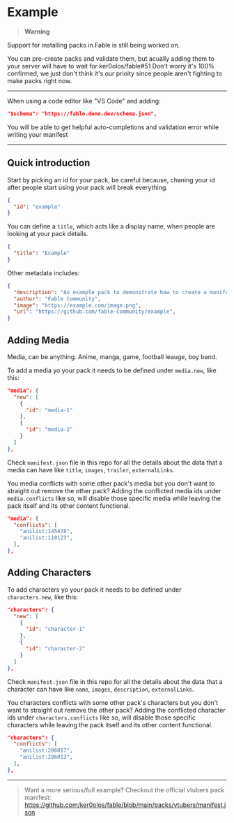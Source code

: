 # Example

> **Warning**

Support for installing packs in Fable is still being worked on.

You can pre-create packs and validate them, but acually adding them to your server will have to wait for ker0olos/fable#51
Don't worry it's 100% confirmed, we just don't think it's our prioity since people aren't fighting to make packs right now.

---

When using a code editor like "VS Code" and adding:

```json
"$schema": "https://fable.deno.dev/schema.json",
```

You will be able to get helpful auto-completions and validation error while writing your manifest

---

## Quick introduction

Start by picking an id for your pack, be careful because, chaning your id after people start using your pack will break everything.

```json
{
  "id": "example"
}
```

You can define a `title`, which acts like a display name, when people are looking at your pack details.

```json
{
  "title": "Example"
}
```

Other metadata includes:

```json
{
  "description": "An example pack to demonstrate how to create a manifest",
  "author": "Fable Community",
  "image": "https://example.com/image.png",
  "url": "https://github.com/fable-community/example",
}
```

## Adding Media

Media, can be anything. Anime, manga, game, football leauge, boy band.

To add a media yo your pack it needs to be defined under `media.new`, like this: 

```json
"media": {
  "new": [
    {
      "id": "media-1"
    },
    {
      "id": "media-2"
    }
  ]
},
```

Check `manifest.json` file in this repo for all the details about the data that a media can have like `title`, `images`, `trailer`, `externalLinks`.

You media conflicts with some other pack's media but you don't want to straight out remove the other pack? Adding the conflicted media ids under `media.conflicts` like so, will disable those specific media while leaving the pack itself and its other content functional.

```json
"media": {
  "conflicts": [
    "anilist:145478",
    "anilist:118123",
  ],
},
```

## Adding Characters

To add characters yo your pack it needs to be defined under `characters.new`, like this: 

```json
"characters": {
  "new": [
    {
      "id": "character-1"
    },
    {
      "id": "character-2"
    }
  ]
},
```

Check `manifest.json` file in this repo for all the details about the data that a character can have like `name`, `images`, `description`, `externalLinks`.

You characters conflicts with some other pack's characters but you don't want to straight out remove the other pack? Adding the conflicted character ids under `characters.conflicts` like so, will disable those specific characters while leaving the pack itself and its other content functional.

```json
"characters": {
  "conflicts": [
    "anilist:206017",
    "anilist:206013",
  ],
},
```

---

> Want a more serious/full example? Checkout the official vtubers pack manifest:  
> https://github.com/ker0olos/fable/blob/main/packs/vtubers/manifest.json
